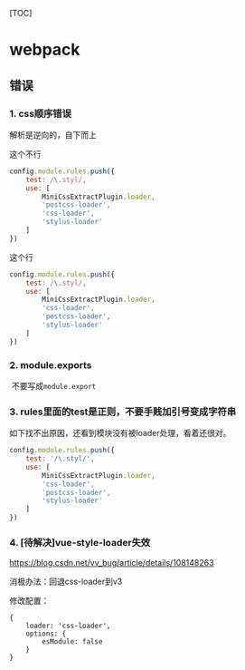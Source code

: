 [TOC]

# webpack

## 错误

### 1. css顺序错误

解析是逆向的，自下而上

这个不行

```js
config.module.rules.push({
    test: /\.styl/,
    use: [
        MiniCssExtractPlugin.loader,
        'postcss-loader',
        'css-loader',
        'stylus-loader'
    ]
})
```

这个行

```js
config.module.rules.push({
    test: /\.styl/,
    use: [
        MiniCssExtractPlugin.loader,
        'css-loader',
        'postcss-loader',
        'stylus-loader'
    ]
})
```

### 2. module.exports

​	不要写成`module.export`

### 3. rules里面的test是正则，不要手贱加引号变成字符串

如下找不出原因，还看到模块没有被loader处理，看着还很对。

```js
config.module.rules.push({
    test: '/\.styl/',
    use: [
        MiniCssExtractPlugin.loader,
        'css-loader',
        'postcss-loader',
        'stylus-loader'
    ]
})
```

### 4. [待解决]vue-style-loader失效

https://blog.csdn.net/vv_bug/article/details/108148263

消极办法：回退css-loader到v3

修改配置：

```
{
    loader: 'css-loader',
    options: {
        esModule: false
    }
}
```